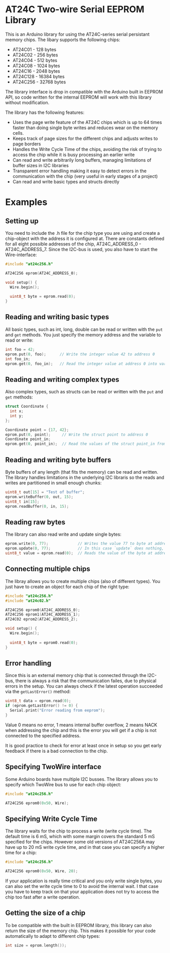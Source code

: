 # AT24C Two-wire Serial EEPROM Library
This is an Arduino library for using the AT24C-series serial persistant memory chips. The libary supports the following chips:
* AT24C01  - 128 bytes
* AT24C02  - 256 bytes
* AT24C04  - 512 bytes
* AT24C08  - 1024 bytes
* AT24C16  - 2048 bytes
* AT24C128 - 16384 bytes
* AT24C256 - 32768 bytes

The library interface is drop in compatible with the Arduino built in EEPROM API, so code written for the internal EEPROM will work with this library without modification.

The library has the following features:
* Uses the page write feature of the AT24C chips which is up to 64 times faster than doing single byte writes and reduces wear on the memory cells.
* Keeps track of page sizes for the different chips and adjusts writes to page borders
* Handles the Write Cycle Time of the chips, avoiding the risk of trying to access the chip while it is busy processing an earlier write
* Can read and write arbitrarily long buffers, managing limitations of buffer sizes in I2C libraries
* Transparent error handling making it easy to detect errors in the communication with the chip (very useful in early stages of a project)
* Can read and write basic types and structs directly

# Examples

## Setting up
You need to include the .h file for the chip type you are using and create a chip-object with the address it is configured at. There are constants defined for all eight possible addresses of the chip, AT24C_ADDRESS_0 - AT24C_ADDRESS_7. Since the I2C-bus is used, you also have to start the Wire-interface:
```C++
#include "at24c256.h"

AT24C256 eprom(AT24C_ADDRESS_0);

void setup() {
  Wire.begin();
 
  uint8_t byte = eprom.read(0);
}
```

## Reading and writing basic types
All basic types, such as int, long, double can be read or written with the `put` and `get` methods. You just specify the memory address and the variable to read or write:
```C++
int foo = 42;
eprom.put(0, foo);      // Write the integer value 42 to address 0
int foo_in;
eprom.get(0, foo_in);   // Read the integer value at address 0 into variable foo_in
```
## Reading and writing complex types
Also complex types, such as structs can be read or written with the `put` and `get` methods:
```C++
struct Coordinate {
  int x;
  int y;
};

Coordinate point = {17, 42};
eprom.put(0, point);     // Write the struct point to address 0
Coordinate point_in;
eprom.get(0, point_in);  // Read the values of the struct point_in from address 0
```
## Reading and writing byte buffers
Byte buffers of any length (that fits the memory) can be read and written. The library handles limitations in the underlying I2C libraris so the reads and writes are partitioned in small enough chunks:
```C++
uint8_t out[15] = "Test of buffer";
eprom.writeBuffer(0, out, 15);
uint8_t in[15];
eprom.readBuffer(0, in, 15);
```
## Reading raw bytes
The library can also read write and update single bytes:
```C++
eprom.write(0, 77);             // Writes the value 77 to byte at address 0
eprom.update(0, 77);            // In this case `update` does nothing, since it only writes if the value differs from the current
uint8_t value = eprom.read(0);  // Reads the value of the byte at address 0
```
## Connecting multiple chips
The libray allows you to create multiple chips (also of different types). You just have to create an object for each chip of the right type:
```C++
#include "at24c256.h"
#include "at24c02.h"

AT24C256 eprom0(AT24C_ADDRESS_0);
AT24C256 eprom1(AT24C_ADDRESS_1);
AT24C02 eprom2(AT24C_ADDRESS_2);

void setup() {
  Wire.begin();
 
  uint8_t byte = eprom0.read(0);
}
```
## Error handling
Since this is an external memory chip that is connected through the I2C-bus, there is always a risk that the communication failes, due to physical errors in the setup. You can always check if the latest operation succeeded via the `getLastError()` method:
```C++
uint8_t data = eprom.read(0);
if (eprom.getLastError() != 0) {
  Serial.print("Error reading from eeprom");
} 
```
Value 0 means no error, 1 means internal buffer overflow, 2 means NACK when addressing the chip and this is the error you will get if a chip is not connected to the specified address.

It is good practice to check for error at least once in setup so you get early feedback if there is a bad connection to the chip.
## Specifying TwoWire interface
Some Arduino boards have multiple I2C busses. The library allows you to specify which TwoWire bus to use for each chip object:
```C++
#include "at24c256.h"

AT24C256 eprom0(0x50, Wire);
```
## Specifying Write Cycle Time
The library waits for the chip to process a write (write cycle time). The default time is 6 mS, which with some margin covers the standard 5 mS specified for the chips. However some old versions of AT24C256A may have up to 20 mS write cycle time, and in that case you can specify a higher time for a chip:
```C++
#include "at24c256.h"

AT24C256 eprom0(0x50, Wire, 20);
```
If your application is really time critical and you only write single bytes, you can also set the write cycle time to 0 to avoid the internal wait. I that case you have to keep track on that your application does not try to access the chip too fast after a write operation.
## Getting the size of a chip
To be compatible with the built in EEPROM library, this library can also return the size of the memory chip. This makes it possible for your code automatically to adapt to different chip types:
```C++
int size = eprom.length());
```
